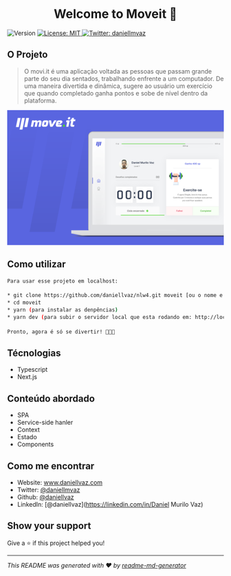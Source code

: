 <h1 align="center">Welcome to Moveit 👋</h1>
<p>
  <img alt="Version" src="https://img.shields.io/badge/version-1.0.0-blue.svg?cacheSeconds=2592000" />
  <a href="#" target="_blank">
    <img alt="License: MIT" src="https://img.shields.io/badge/License-MIT-yellow.svg" />
  </a>
  <a href="https://twitter.com/daniellmvaz" target="_blank">
    <img alt="Twitter: daniellmvaz" src="https://img.shields.io/twitter/follow/daniellmvaz.svg?style=social" />
  </a>
</p>

## O Projeto

> O movi.it é uma aplicação voltada as pessoas que passam grande parte do seu dia sentados, trabalhando
> enfrente a um computador. De uma maneira divertida e dinâmica, sugere ao usuário um exercício que quando
> completado ganha pontos e sobe de nível dentro da plataforma.

<img alt="logo" src="https://github.com/daniellvaz/NLW4/blob/main/Frame%201.svg" />

## Como utilizar

```sh
Para usar esse projeto em localhost:

* git clone https://github.com/daniellvaz/nlw4.git moveit [ou o nome e sua preferencia]
* cd moveit
* yarn (para instalar as denpências)
* yarn dev (para subir o servidor local que esta rodando em: http://localhost:300)

Pronto, agora é só se divertir! 🚀🔥😀
```

## Técnologias

* Typescript
* Next.js

## Conteúdo abordado
* SPA
* Service-side hanler
* Context
* Estado
* Components

## Como me encontrar

* Website: www.daniellvaz.com
* Twitter: [@daniellmvaz](https://twitter.com/daniellmvaz)
* Github: [@daniellvaz](https://github.com/daniellvaz)
* LinkedIn: [@daniellvaz](https://linkedin.com/in/Daniel Murilo Vaz)

## Show your support

Give a ⭐️ if this project helped you!

***
_This README was generated with ❤️ by [readme-md-generator](https://github.com/kefranabg/readme-md-generator)_
